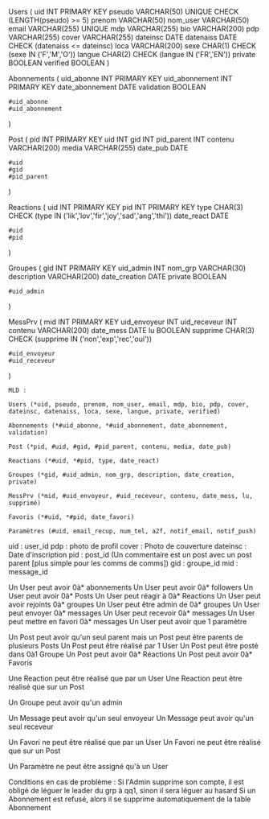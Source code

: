 Users (
    uid INT PRIMARY KEY
    pseudo VARCHAR(50) UNIQUE CHECK (LENGTH(pseudo) >= 5)
    prenom VARCHAR(50)
    nom_user VARCHAR(50) 
    email VARCHAR(255) UNIQUE
    mdp VARCHAR(255)
    bio VARCHAR(200)
    pdp VARCHAR(255)
    cover VARCHAR(255)
    dateinsc DATE
    datenaiss DATE CHECK (datenaiss <= dateinsc)
    loca VARCHAR(200)
    sexe CHAR(1) CHECK (sexe IN ('F','M','O'))
    langue CHAR(2) CHECK (langue IN ('FR','EN'))
    private BOOLEAN
    verified BOOLEAN
)

Abonnements (
    uid_abonne INT PRIMARY KEY
    uid_abonnement INT PRIMARY KEY
    date_abonnement DATE
    validation BOOLEAN

    #uid_abonne
    #uid_abonnement
)

Post (
    pid INT PRIMARY KEY
    uid INT
    gid INT
    pid_parent INT
    contenu VARCHAR(200)
    media VARCHAR(255)
    date_pub DATE

    #uid
    #gid
    #pid_parent
)

Reactions (
    uid INT PRIMARY KEY
    pid INT PRIMARY KEY
    type CHAR(3) CHECK (type IN ('lik','lov','fir','joy','sad','ang','thi'))
    date_react DATE

    #uid
    #pid
)

Groupes (
    gid INT PRIMARY KEY
    uid_admin INT
    nom_grp VARCHAR(30)
    description VARCHAR(200)
    date_creation DATE
    private BOOLEAN

    #uid_admin
)

MessPrv (
    mid INT PRIMARY KEY
    uid_envoyeur INT
    uid_receveur INT
    contenu VARCHAR(200)
    date_mess DATE
    lu BOOLEAN
    supprime CHAR(3) CHECK (supprime IN ('non','exp','rec','oui'))

    #uid_envoyeur
    #uid_receveur
)



```
MLD :

Users (*uid, pseudo, prenom, nom_user, email, mdp, bio, pdp, cover, dateinsc, datenaiss, loca, sexe, langue, private, verified)

Abonnements (*#uid_abonne, *#uid_abonnement, date_abonnement, validation)

Post (*pid, #uid, #gid, #pid_parent, contenu, media, date_pub)

Reactions (*#uid, *#pid, type, date_react)

Groupes (*gid, #uid_admin, nom_grp, description, date_creation, private)

MessPrv (*mid, #uid_envoyeur, #uid_receveur, contenu, date_mess, lu, supprimé)

Favoris (*#uid, *#pid, date_favori)

Paramètres (#uid, email_recup, num_tel, a2f, notif_email, notif_push)
```

uid : user_id
pdp : photo de profil
cover : Photo de couverture
dateinsc : Date d'inscription
pid : post_id (Un commentaire est un post avec un post parent [plus simple pour les comms de comms])
gid : groupe_id
mid : message_id

Un User peut avoir 0à* abonnements
Un User peut avoir 0à* followers
Un User peut avoir 0à* Posts
Un User peut réagir à 0à* Reactions
Un User peut avoir rejoints 0à* groupes
Un User peut être admin de 0à* groupes
Un User peut envoyer 0à* messages
Un User peut recevoir 0à* messages
Un User peut mettre en favori 0à* messages
Un User peut avoir que 1 paramètre

Un Post peut avoir qu'un seul parent mais un Post peut être parents de plusieurs Posts
Un Post peut être réalisé par 1 User
Un Post peut être posté dans 0à1 Groupe
Un Post peut avoir 0à* Réactions
Un Post peut avoir 0à* Favoris

Une Reaction peut être réalisé que par un User
Une Reaction peut être réalisé que sur un Post

Un Groupe peut avoir qu'un admin

Un Message peut avoir qu'un seul envoyeur
Un Message peut avoir qu'un seul receveur

Un Favori ne peut être réalisé que par un User
Un Favori ne peut être réalisé que sur un Post

Un Paramètre ne peut être assigné qu'à un User

Conditions en cas de problème :
Si l'Admin supprime son compte, il est obligé de léguer le leader du grp à qq1, sinon il sera léguer au hasard
Si un Abonnement est refusé, alors il se supprime automatiquement de la table Abonnement